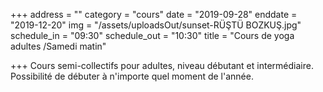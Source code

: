 +++
address = ""
category = "cours"
date = "2019-09-28"
enddate = "2019-12-20"
img = "/assets/uploadsOut/sunset-RÜŞTÜ BOZKUŞ.jpg"
schedule_in = "09:30"
schedule_out = "10:30"
title = "Cours de yoga adultes /Samedi matin"

+++
Cours semi-collectifs pour adultes, niveau débutant et intermédiaire. Possibilité de débuter à n'importe quel moment de l'année.